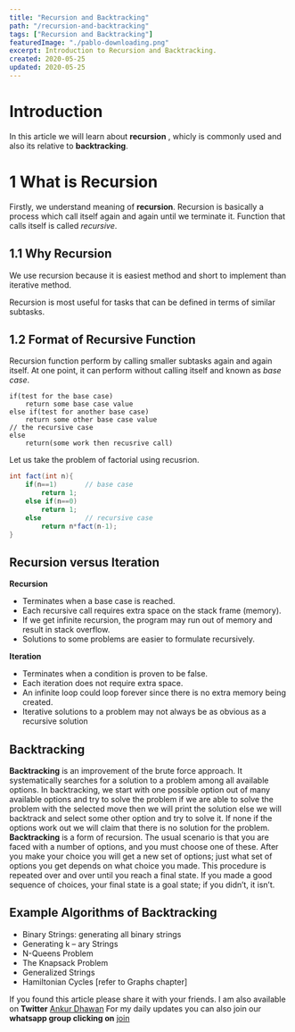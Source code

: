 ```yaml
---
title: "Recursion and Backtracking"
path: "/recursion-and-backtracking"
tags: ["Recursion and Backtracking"]
featuredImage: "./pablo-downloading.png"
excerpt: Introduction to Recursion and Backtracking.
created: 2020-05-25
updated: 2020-05-25
---
```


# Introduction
In this article we will learn about **recursion** , whicly is commonly used and also its relative to **backtracking**.

# 1 What is Recursion
Firstly, we understand meaning of **recursion**. Recursion is basically a process which call itself again and again until we terminate it.
Function that calls itself is called *recursive*. 

## 1.1 Why Recursion

We use recursion because it is easiest method and short to implement than iterative method.

Recursion is most useful for tasks that can be defined in terms of similar subtasks.

## 1.2 Format of Recursive Function

Recursion function perform by calling smaller subtasks again and again itself. At one point, it can perform without calling itself and known as *base case*.

```
if(test for the base case)
    return some base case value
else if(test for another base case)
    return some other base case value
// the recursive case
else
    return(some work then recusrive call)
```
Let us take the problem of factorial using recusrion.

```java
int fact(int n){
    if(n==1)       // base case
        return 1;
    else if(n==0)
        return 1;
    else           // recursive case
        return n*fact(n-1);
}
```

## Recursion versus Iteration

**Recursion**
*  Terminates	when	a	base	case	is	reached.
* Each	recursive	call	requires	extra	space	on	the	stack	frame	(memory). 
* If	we	get	infinite	recursion,	the	program	may	run	out	of	memory	and	result	in	stack overflow. 
* Solutions	to	some	problems	are	easier	to	formulate	recursively.

**Iteration**
* Terminates	when	a	condition	is	proven	to	be	false. 
* Each	iteration	does	not	require	extra	space. 
* An	infinite	loop	could	loop	forever	since	there	is	no	extra	memory	being	created. 
* Iterative	solutions	to	a	problem	may	not	always	be	as	obvious	as	a	recursive solution

## Backtracking
**Backtracking**	is	an	improvement	of	the	brute	force	approach.	It	systematically	searches	for	a solution	to	a	problem	among	all	available	options.	In	backtracking,	we	start	with	one	possible option	out	of	many	available	options	and	try	to	solve	the	problem	if	we	are	able	to	solve	the problem	with	the	selected	move	then	we	will	print	the	solution	else	we	will	backtrack	and	select some	other	option	and	try	to	solve	it.	If	none	if	the	options	work	out	we	will	claim	that	there	is	no solution	for	the	problem.
**Backtracking**	is	a	form	of	recursion.	The	usual	scenario	is	that	you	are	faced	with	a	number	of options,	and	you	must	choose	one	of	these.	After	you	make	your	choice	you	will	get	a	new	set	of options;	just	what	set	of	options	you	get	depends	on	what	choice	you	made.	This	procedure	is repeated	over	and	over	until	you	reach	a	final	state.	If	you	made	a	good	sequence	of	choices,	your final	state	is	a	goal	state;	if	you	didn’t,	it	isn’t.
	
## Example	Algorithms	of	Backtracking
* Binary	Strings:	generating	all	binary	strings 
* Generating	k	–	ary	Strings 
* N-Queens	Problem 
* The	Knapsack	Problem 
* Generalized	Strings 
* Hamiltonian	Cycles	[refer	to	Graphs	chapter] 


If you found this article please share it with your friends. I am also available on **Twitter** [Ankur Dhawan](https://twitter.com/AnkurDh86416728) 
For my daily updates you can also join our **whatsapp group clicking on** [join](https://chat.whatsapp.com/KTmCktGLllxDU7DgtLVcu7)